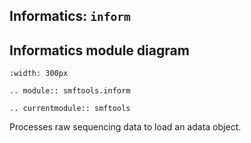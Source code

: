 ## Informatics: `inform`

## Informatics module diagram
```{image} ../_static/smftools_informatics_diagram.png
:width: 300px
```

```{eval-rst}
.. module:: smftools.inform
```

```{eval-rst}
.. currentmodule:: smftools
```

Processes raw sequencing data to load an adata object.
